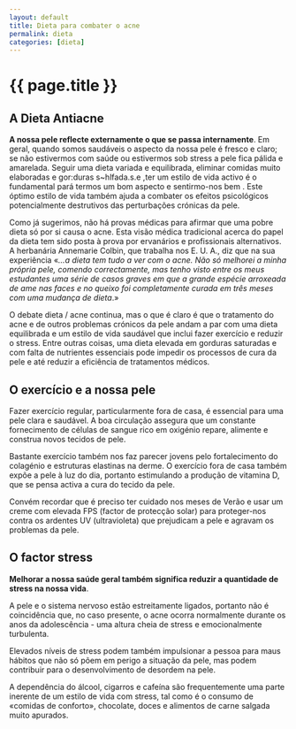```yaml
---
layout: default
title: Dieta para combater o acne
permalink: dieta
categories: [dieta]
---
```


# {{ page.title }}

## A Dieta Antiacne

__A nossa pele reflecte externamente o que se passa internamente__. Em geral, quando somos saudáveis o aspecto da nossa pele é fresco e claro; se não estivermos com saúde ou estivermos sob stress a pele fica pálida e amarelada. Seguir uma dieta variada e equilibrada, eliminar comidas muito elaboradas e gor:duras s~hlfada.s.e ,ter um estilo de vida activo é o fundamental pará termos um bom aspecto e sentirmo-nos bem . Este óptimo estilo de vida também ajuda a combater os efeitos psicológicos potencialmente destrutivos das perturbações crónicas da pele.

Como já sugerimos, não há provas médicas para afirmar que uma pobre dieta só por si causa o acne. Esta visão médica tradicional acerca do papel da dieta tem sido posta à prova por ervanários e profissionais alternativos. A herbanária Annemarie Colbin, que trabalha nos E. U. A., diz que na sua experiência «_...a dieta tem tudo a ver com o acne. Não só melhorei a minha própria pele, comendo correctamente, mas tenho visto entre os meus estudantes uma série de casos graves em que a grande espécie arroxeada de ame nas faces e no queixo foi completamente curada em três meses com uma mudança de dieta_.»

O debate dieta / acne continua, mas o que é claro é que o tratamento do acne e de outros problemas crónicos da pele andam a par com uma dieta equilibrada e um estilo de vida saudável que inclui fazer exercício e reduzir o stress. Entre outras coisas, uma dieta elevada em gorduras saturadas e com falta de nutrientes essenciais pode impedir os processos de cura da pele e até reduzir a eficiência de tratamentos médicos.

## O exercício e a nossa pele

Fazer exercício regular, particularmente fora de casa, é essencial para uma pele clara e saudável. A boa circulação assegura que um constante fornecimento de células de sangue rico em oxigénio repare, alimente e construa novos tecidos de pele.

Bastante exercício também nos faz parecer jovens pelo fortalecimento do colagénio e estruturas elastinas na derme. O exercício fora de casa também expõe a pele à luz do dia, portanto estimulando a produção de vitamina D, que se pensa activa a cura do tecido da pele.

Convém recordar que é preciso ter cuidado nos meses de Verão e usar um creme com elevada FPS (factor de protecção solar) para proteger-nos contra os ardentes UV (ultravioleta) que prejudicam a pele e agravam os problemas da pele.

## O factor stress

__Melhorar a nossa saúde geral também significa reduzir a quantidade de stress na nossa vida__.

A pele e o sistema nervoso estão estreitamente ligados, portanto não é coincidência que, no caso presente, o acne ocorra normalmente durante os anos da adolescência - uma altura cheia de stress e emocionalmente turbulenta.

Elevados níveis de stress podem também impulsionar a pessoa para maus hábitos que não só põem em perigo a situação da pele, mas podem contribuir para o desenvolvimento de desordem na pele.

A dependência do álcool, cigarros e cafeína são frequentemente uma parte inerente de um estilo de vida com stress, tal como é o consumo de «comidas de conforto», chocolate, doces e alimentos de carne salgada muito apurados.
